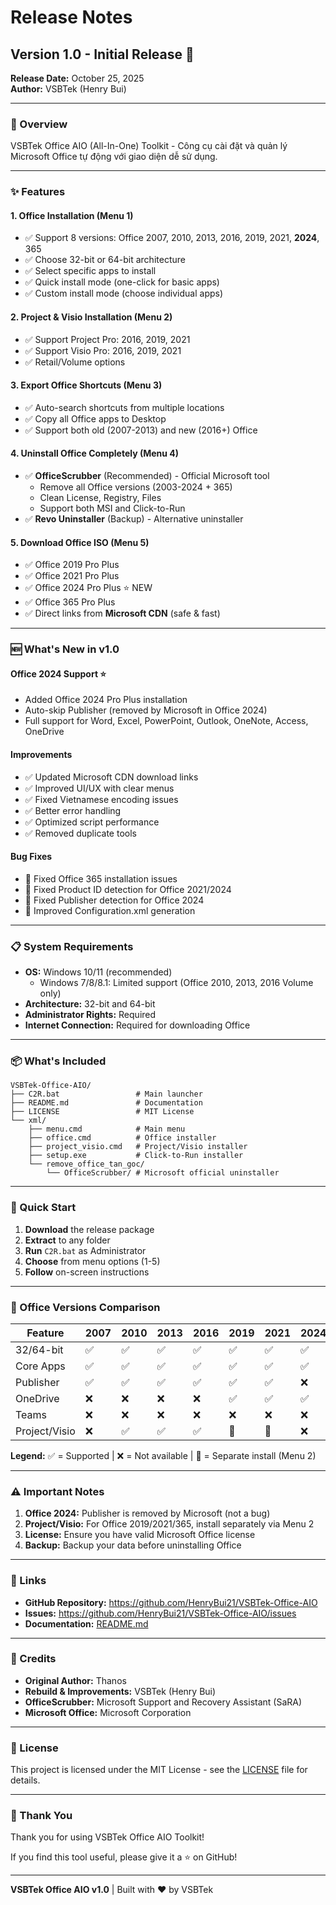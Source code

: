 # Release Notes

## Version 1.0 - Initial Release 🎉
**Release Date:** October 25, 2025  
**Author:** VSBTek (Henry Bui)

---

### 🎯 Overview

VSBTek Office AIO (All-In-One) Toolkit - Công cụ cài đặt và quản lý Microsoft Office tự động với giao diện dễ sử dụng.

---

### ✨ Features

#### **1. Office Installation (Menu 1)**
- ✅ Support 8 versions: Office 2007, 2010, 2013, 2016, 2019, 2021, **2024**, 365
- ✅ Choose 32-bit or 64-bit architecture
- ✅ Select specific apps to install
- ✅ Quick install mode (one-click for basic apps)
- ✅ Custom install mode (choose individual apps)

#### **2. Project & Visio Installation (Menu 2)**
- ✅ Support Project Pro: 2016, 2019, 2021
- ✅ Support Visio Pro: 2016, 2019, 2021
- ✅ Retail/Volume options

#### **3. Export Office Shortcuts (Menu 3)**
- ✅ Auto-search shortcuts from multiple locations
- ✅ Copy all Office apps to Desktop
- ✅ Support both old (2007-2013) and new (2016+) Office

#### **4. Uninstall Office Completely (Menu 4)**
- ✅ **OfficeScrubber** (Recommended) - Official Microsoft tool
  - Remove all Office versions (2003-2024 + 365)
  - Clean License, Registry, Files
  - Support both MSI and Click-to-Run
- ✅ **Revo Uninstaller** (Backup) - Alternative uninstaller

#### **5. Download Office ISO (Menu 5)**
- ✅ Office 2019 Pro Plus
- ✅ Office 2021 Pro Plus
- ✅ Office 2024 Pro Plus ⭐ NEW
- ✅ Office 365 Pro Plus
- ✅ Direct links from **Microsoft CDN** (safe & fast)

---

### 🆕 What's New in v1.0

#### **Office 2024 Support** ⭐
- Added Office 2024 Pro Plus installation
- Auto-skip Publisher (removed by Microsoft in Office 2024)
- Full support for Word, Excel, PowerPoint, Outlook, OneNote, Access, OneDrive

#### **Improvements**
- ✅ Updated Microsoft CDN download links
- ✅ Improved UI/UX with clear menus
- ✅ Fixed Vietnamese encoding issues
- ✅ Better error handling
- ✅ Optimized script performance
- ✅ Removed duplicate tools

#### **Bug Fixes**
- 🐛 Fixed Office 365 installation issues
- 🐛 Fixed Product ID detection for Office 2021/2024
- 🐛 Fixed Publisher detection for Office 2024
- 🐛 Improved Configuration.xml generation

---

### 📋 System Requirements

- **OS:** Windows 10/11 (recommended)
  - Windows 7/8/8.1: Limited support (Office 2010, 2013, 2016 Volume only)
- **Architecture:** 32-bit and 64-bit
- **Administrator Rights:** Required
- **Internet Connection:** Required for downloading Office

---

### 📦 What's Included

```
VSBTek-Office-AIO/
├── C2R.bat                 # Main launcher
├── README.md               # Documentation
├── LICENSE                 # MIT License
└── xml/
    ├── menu.cmd            # Main menu
    ├── office.cmd          # Office installer
    ├── project_visio.cmd   # Project/Visio installer
    ├── setup.exe           # Click-to-Run installer
    └── remove_office_tan_goc/
        └── OfficeScrubber/ # Microsoft official uninstaller
```

---

### 🚀 Quick Start

1. **Download** the release package
2. **Extract** to any folder
3. **Run** `C2R.bat` as Administrator
4. **Choose** from menu options (1-5)
5. **Follow** on-screen instructions

---

### 📝 Office Versions Comparison

| Feature | 2007 | 2010 | 2013 | 2016 | 2019 | 2021 | 2024 | 365 |
|---------|------|------|------|------|------|------|------|-----|
| 32/64-bit | ✅ | ✅ | ✅ | ✅ | ✅ | ✅ | ✅ | ✅ |
| Core Apps | ✅ | ✅ | ✅ | ✅ | ✅ | ✅ | ✅ | ✅ |
| Publisher | ✅ | ✅ | ✅ | ✅ | ✅ | ✅ | ❌ | ✅ |
| OneDrive | ❌ | ❌ | ❌ | ❌ | ✅ | ✅ | ✅ | ✅ |
| Teams | ❌ | ❌ | ❌ | ❌ | ❌ | ❌ | ❌ | ✅ |
| Project/Visio | ❌ | ✅ | ✅ | ✅ | 🔧 | 🔧 | ❌ | 🔧 |

**Legend:** ✅ = Supported | ❌ = Not available | 🔧 = Separate install (Menu 2)

---

### ⚠️ Important Notes

1. **Office 2024:** Publisher is removed by Microsoft (not a bug)
2. **Project/Visio:** For Office 2019/2021/365, install separately via Menu 2
3. **License:** Ensure you have valid Microsoft Office license
4. **Backup:** Backup your data before uninstalling Office

---

### 🔗 Links

- **GitHub Repository:** https://github.com/HenryBui21/VSBTek-Office-AIO
- **Issues:** https://github.com/HenryBui21/VSBTek-Office-AIO/issues
- **Documentation:** [README.md](README.md)

---

### 👤 Credits

- **Original Author:** Thanos
- **Rebuild & Improvements:** VSBTek (Henry Bui)
- **OfficeScrubber:** Microsoft Support and Recovery Assistant (SaRA)
- **Microsoft Office:** Microsoft Corporation

---

### 📄 License

This project is licensed under the MIT License - see the [LICENSE](LICENSE) file for details.

---

### 🙏 Thank You

Thank you for using VSBTek Office AIO Toolkit!

If you find this tool useful, please give it a ⭐ on GitHub!

---

**VSBTek Office AIO v1.0** | Built with ❤️ by VSBTek

